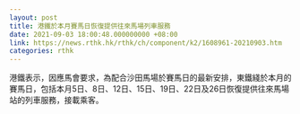 ```yaml
---
layout: post
title: 港鐵於本月賽馬日恢復提供往來馬場列車服務
date: 2021-09-03 18:00:48.000000000 +08:00
link: https://news.rthk.hk/rthk/ch/component/k2/1608961-20210903.htm
categories: rthk
---
```


港鐵表示，因應馬會要求，為配合沙田馬場於賽馬日的最新安排，東鐵綫於本月的賽馬日，包括本月5日、8日、12日、15日、19日、22日及26日恢復提供往來馬場站的列車服務，接載乘客。

